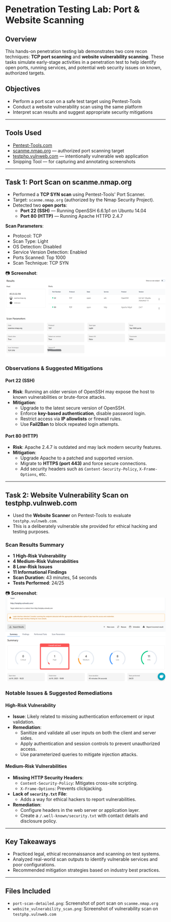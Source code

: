 # Penetration Testing Lab: Port & Website Scanning

## Overview
This hands-on penetration testing lab demonstrates two core recon techniques: **TCP port scanning** and **website vulnerability scanning**. These tasks simulate early-stage activities in a penetration test to help identify open ports, running services, and potential web security issues on known, authorized targets.

## Objectives
- Perform a port scan on a safe test target using Pentest-Tools
- Conduct a website vulnerability scan using the same platform
- Interpret scan results and suggest appropriate security mitigations

---

## Tools Used
- [Pentest-Tools.com](https://pentest-tools.com)
- [scanme.nmap.org](https://scanme.nmap.org) — authorized port scanning target
- [testphp.vulnweb.com](http://testphp.vulnweb.com) — intentionally vulnerable web application
- Snipping Tool — for capturing and annotating screenshots

---

## Task 1: Port Scan on scanme.nmap.org

- Performed a **TCP SYN scan** using Pentest-Tools' Port Scanner.
- Target: `scanme.nmap.org` (authorized by the Nmap Security Project).
- Detected two **open ports**:
  - **Port 22 (SSH)** — Running OpenSSH 6.6.1p1 on Ubuntu 14.04
  - **Port 80 (HTTP)** — Running Apache HTTPD 2.4.7

**Scan Parameters**:
- Protocol: TCP
- Scan Type: Light
- OS Detection: Disabled
- Service Version Detection: Enabled
- Ports Scanned: Top 1000
- Scan Technique: TCP SYN

📷 **Screenshot**:  
![Port Scan Results](Pen-Test-Scans/port-scan-detailed.png)

### Observations & Suggested Mitigations

#### Port 22 (SSH)
- **Risk**: Running an older version of OpenSSH may expose the host to known vulnerabilities or brute-force attacks.
- **Mitigation**:
  - Upgrade to the latest secure version of OpenSSH.
  - Enforce **key-based authentication**, disable password login.
  - Restrict access via **IP allowlists** or firewall rules.
  - Use **Fail2Ban** to block repeated login attempts.

#### Port 80 (HTTP)
- **Risk**: Apache 2.4.7 is outdated and may lack modern security features.
- **Mitigation**:
  - Upgrade Apache to a patched and supported version.
  - Migrate to **HTTPS (port 443)** and force secure connections.
  - Add security headers such as `Content-Security-Policy`, `X-Frame-Options`, etc.

---

## Task 2: Website Vulnerability Scan on testphp.vulnweb.com

- Used the **Website Scanner** on Pentest-Tools to evaluate `testphp.vulnweb.com`.
- This is a deliberately vulnerable site provided for ethical hacking and testing purposes.

### Scan Results Summary
- **1 High-Risk Vulnerability**
- **4 Medium-Risk Vulnerabilities**
- **8 Low-Risk Issues**
- **11 Informational Findings**
- **Scan Duration**: 43 minutes, 54 seconds
- **Tests Performed**: 24/25

📷 **Screenshot**:  
![Website Scan Results](./website_vulnerability_scan.png)

### Notable Issues & Suggested Remediations

#### High-Risk Vulnerability
- **Issue**: Likely related to missing authentication enforcement or input validation.
- **Remediation**:
  - Sanitize and validate all user inputs on both the client and server sides.
  - Apply authentication and session controls to prevent unauthorized access.
  - Use parameterized queries to mitigate injection attacks.

#### Medium-Risk Vulnerabilities
- **Missing HTTP Security Headers**:
  - `Content-Security-Policy`: Mitigates cross-site scripting.
  - `X-Frame-Options`: Prevents clickjacking.
- **Lack of `security.txt` File**:
  - Adds a way for ethical hackers to report vulnerabilities.
- **Remediation**:
  - Configure headers in the web server or application layer.
  - Create a `/.well-known/security.txt` with contact details and disclosure policy.

---

## Key Takeaways
- Practiced legal, ethical reconnaissance and scanning on test systems.
- Analyzed real-world scan outputs to identify vulnerable services and poor configurations.
- Recommended mitigation strategies based on industry best practices.

---

## Files Included
- `port-scan-detailed.png`: Screenshot of port scan on `scanme.nmap.org`
- `website_vulnerability_scan.png`: Screenshot of vulnerability scan on `testphp.vulnweb.com`


